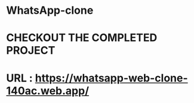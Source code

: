 # WhatsApp-clone

# CHECKOUT THE COMPLETED PROJECT
# URL :  https://whatsapp-web-clone-140ac.web.app/

